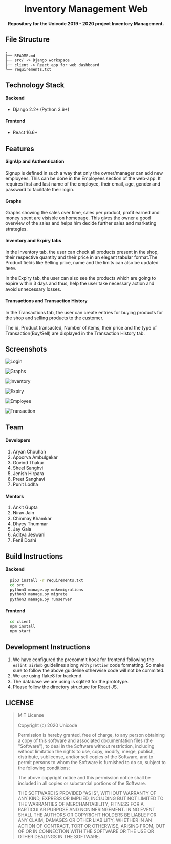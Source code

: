 
<h1 align="center">Inventory Management Web</h1>

<h4 align='center'> Repository for the Unicode 2019 - 2020 project Inventory Management.</h4>

## File Structure

```
.
├── README.md
├── src/ -> Django workspace
├── client -> React app for web dashboard
└── requirements.txt
```

## Technology Stack

#### Backend

- Django 2.2+ (Python 3.6+)

#### Frontend

- React 16.6+

## Features

#### SignUp and Authentication

Signup is defined in such a way that only the owner/manager can add new employees. This can be done in the Employees section of the web-app. It requires first and last name of the employee, their email, age, gender and password to facilitate their login.

#### Graphs

Graphs showing the sales over time, sales per product, profit earned and money spent are visisble on homepage. This gives the owner a good overview of the sales and helps him decide further sales and marketing strategies.

#### Inventory and Expiry tabs

In the Inventory tab, the user can check all products present in the shop, their respective quantity and their price in an elegant tabular format.The Product fields like Selling price, name and the limits can also be updated here.

In the Expiry tab, the user can also see the products which are going to expire within 3 days and thus, help the user take necessary action and avoid unnecessary losses.

#### Transactions and Transaction History

In the Transactions tab, the user can create entries for buying products for the shop and selling products to the customer.

The id, Product transacted, Number of items, their price and the type of Transaction(Buy/Sell) are displayed in the Transaction History tab.

## Screenshots

![Login](https://user-images.githubusercontent.com/48253287/89116465-fe5c8e80-d4b1-11ea-8722-cba0cba60a72.png)

![Graphs](https://user-images.githubusercontent.com/48253287/89116464-fd2b6180-d4b1-11ea-812f-d8b8554663b7.png)

![Inventory](https://user-images.githubusercontent.com/48253287/89116459-f997da80-d4b1-11ea-9f6c-684d86384b7c.png)

![Expiry](https://user-images.githubusercontent.com/48253287/89116460-fac90780-d4b1-11ea-9362-08aa049206bf.png)

![Employee](https://user-images.githubusercontent.com/48253287/89116461-fb619e00-d4b1-11ea-866d-9a58076ec773.png)

![Transaction](https://user-images.githubusercontent.com/48253287/89116462-fc92cb00-d4b1-11ea-8076-f6d3f06273fa.png)

## Team

#### Developers

1. Aryan Chouhan 
2. Apoorva Ambulgekar 
3. Govind Thakur 
4. Sheel Sanghvi 
5. Jenish Hirpara 
6. Preet Sanghavi 
7. Punit Lodha 

#### Mentors

1. Ankit Gupta 
2. Nirav Jain 
3. Chinmay Khamkar 
4. Dhyey Thummar 
5. Jay Gala 
6. Aditya Jeswani
7. Fenil Doshi

## Build Instructions

#### Backend

```bash
  pip3 install -r requirements.txt
  cd src
  python3 manage.py makemigrations
  python3 manage.py migrate
  python3 manage.py runserver
```

#### Frontend

```bash
  cd client
  npm install
  npm start
```

## Development Instructions

1. We have configured the precommit hook for frontend following the `eslint airbnb` guidelines along with `prettier` code formatting. So make sure to follow the above guideline otherwise code will not be commited.
2. We are using flake8 for backend.
3. The database we are using is sqlite3 for the prototype.
4. Please follow the directory structure for React JS.

## LICENSE

> MIT License
>
> Copyright (c) 2020 Unicode
>
> Permission is hereby granted, free of charge, to any person obtaining a copy of this software and associated documentation files (the "Software"), to deal in the Software without restriction, including without limitation the rights to use, copy, modify, merge, publish, distribute, sublicense, and/or sell copies of the Software, and to permit persons to whom the Software is furnished to do so, subject to the following conditions:
>
> The above copyright notice and this permission notice shall be included in all copies or substantial portions of the Software.
>
> THE SOFTWARE IS PROVIDED "AS IS", WITHOUT WARRANTY OF ANY KIND, EXPRESS OR IMPLIED, INCLUDING BUT NOT LIMITED TO THE WARRANTIES OF MERCHANTABILITY, FITNESS FOR A PARTICULAR PURPOSE AND NONINFRINGEMENT. IN NO EVENT SHALL THE AUTHORS OR COPYRIGHT HOLDERS BE LIABLE FOR ANY CLAIM, DAMAGES OR OTHER LIABILITY, WHETHER IN AN ACTION OF CONTRACT, TORT OR OTHERWISE, ARISING FROM, OUT OF OR IN CONNECTION WITH THE SOFTWARE OR THE USE OR OTHER DEALINGS IN THE SOFTWARE.
